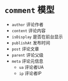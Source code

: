 # `comment` 模型
- `author` 评论作者
- `content` 评论内容
- `isDisplay` 是否在前台显示
- `publishAt` 发布时间
- `post` 评论文章
- `parent` 评论父级
- `meta` 评论元信息
	- `ua` 评论者UA
	- `ip` 评论者IP